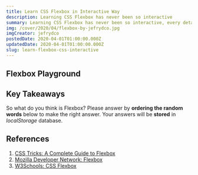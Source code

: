 ```yaml
---
title: Learn CSS Flexbox in Interactive Way
description: Learning CSS Flexbox has never been so interactive
summary: Learning CSS Flexbox has never been so interactive, every detail of Flexbox properties can be played with full flexibility. Learn for yourself and find the answers yourself.
img: /cover/2020/04/flexbox-by-jefrydco.jpg
imgCreator: jefrydco
postedDate: 2020-04-01T01:00:00.000Z
updatedDate: 2020-04-01T01:00:00.000Z
slug: learn-flexbox-css-interactive
---
```


<app-amp-notice :to="{ name: 'blog-slug', params: { slug: 'learn-flexbox-css-interactive' } }" label="Learn CSS Flexbox in Interactive Way"></app-amp-notice>

## Flexbox Playground

<app-flexbox></app-flexbox>

## Key Takeaways

So what do you think is Flexbox? Please answer by **ordering the random words** below to make the right answer. Your answers will be **stored** in _localStorage_ database.

<app-form></app-form>

## References
1. [CSS Tricks: A Complete Guide to Flexbox](https://css-tricks.com/snippets/css/a-guide-to-flexbox/)
2. [Mozilla Developer Network: Flexbox](https://developer.mozilla.org/en-US/docs/Learn/CSS/CSS_layout/Flexbox)
3. [W3Schools: CSS Flexbox](https://www.w3schools.com/css/css3_flexbox.asp)